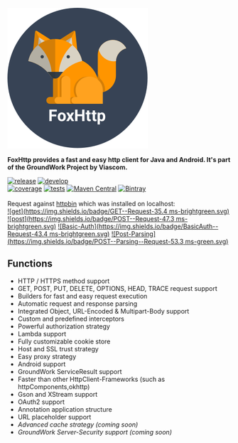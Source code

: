 ![FoxHttp-Logo](https://github.com/Viascom/groundwork/blob/develop/foxhttp/FoxHttp.png?raw=true)

**FoxHttp provides a fast and easy http client for Java and Android. It's part of the GroundWork Project by Viascom.**

[![release](https://img.shields.io/badge/release-v1.2.1-brightgreen.svg)](https://github.com/Viascom/groundwork/tree/master)
[![develop](https://img.shields.io/badge/develop-v1.2.1-brightgreen.svg)](https://github.com/Viascom/groundwork/tree/foxhttp-develop)<br/>
[![coverage](https://img.shields.io/badge/test--coverage-80%25-brightgreen.svg)](https://github.com/Viascom/groundwork/tree/foxhttp-develop)
[![tests](https://img.shields.io/badge/tests-75/75-brightgreen.svg)](https://github.com/Viascom/groundwork/tree/foxhttp-develop)
[![Maven Central](https://img.shields.io/maven-central/v/ch.viascom.groundwork/foxhttp.svg)]()
[![Bintray](https://img.shields.io/bintray/v/viascom/GroundWork/ch.viascom.groundwork%3Afoxhttp.svg)]()<br/><br/>
Request against [httpbin](https://httpbin.org/) which was installed on localhost:<br/>
[![get](https://img.shields.io/badge/GET--Request-35.4 ms-brightgreen.svg)](https://github.com/Viascom/groundwork/wiki/GroundWork-FoxHttp-Examples#get-request)
[![post](https://img.shields.io/badge/POST--Request-47.3 ms-brightgreen.svg)](https://github.com/Viascom/groundwork/wiki/GroundWork-FoxHttp-Examples#post-request-with-string-body)
[![Basic-Auth](https://img.shields.io/badge/BasicAuth--Request-43.4 ms-brightgreen.svg)](https://github.com/Viascom/groundwork/wiki/GroundWork-FoxHttp-Examples#get-request-with-basicauth)
[![Post-Parsing](https://img.shields.io/badge/POST--Parsing--Request-53.3 ms-green.svg)](https://github.com/Viascom/groundwork/wiki/GroundWork-FoxHttp-Examples#post-request-with-object-body-and-object-response)


## Functions
* HTTP / HTTPS method support
* GET, POST, PUT, DELETE, OPTIONS, HEAD, TRACE request support
* Builders for fast and easy request execution
* Automatic request and response parsing
* Integrated Object, URL-Encoded & Multipart-Body support
* Custom and predefined interceptors
* Powerful authorization strategy
* Lambda support
* Fully customizable cookie store
* Host and SSL trust strategy
* Easy proxy strategy
* Android support
* GroundWork ServiceResult support
* Faster than other HttpClient-Frameworks (such as httpComponents,okhttp)
* Gson and XStream support
* OAuth2 support
* Annotation application structure
* URL placeholder support
* _Advanced cache strategy (coming soon)_
* _GroundWork Server-Security support (coming soon)_
